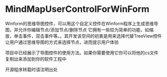# MindMapUserControlForWinForm
Winform的思维导图控件，可以用这个自定义控件在Winform程序上生成思维导图，并允许你编辑节点/添加节点/删除节点
它拥有一些较为简单的功能，如缩放，单击事件，双击事件等。。其开发该空间的初衷是用来选择代替TreeView控件让用户通过思维导图的方式来选择节点，进而提示用户体验

项目中已经展示了导图控件的使用方法。如果你需要使用它你可以将他的cs文件复制出来添加到你的软件工程中

开源程序转载时请注明出处
